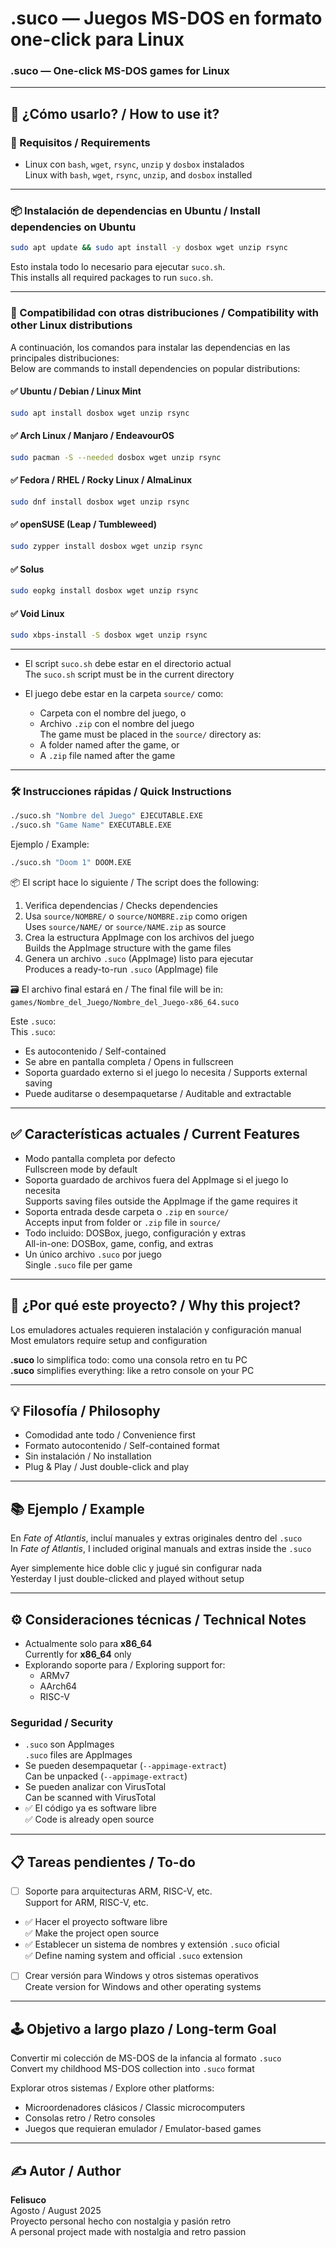 # .suco — Juegos MS-DOS en formato one-click para Linux  
### .suco — One-click MS-DOS games for Linux

---

## 🚀 ¿Cómo usarlo? / How to use it?

### 🔧 Requisitos / Requirements

- Linux con `bash`, `wget`, `rsync`, `unzip` y `dosbox` instalados  
  Linux with `bash`, `wget`, `rsync`, `unzip`, and `dosbox` installed

---

### 📦 Instalación de dependencias en Ubuntu / Install dependencies on Ubuntu

```bash
sudo apt update && sudo apt install -y dosbox wget unzip rsync
```

Esto instala todo lo necesario para ejecutar `suco.sh`.  
This installs all required packages to run `suco.sh`.

---

### 🐧 Compatibilidad con otras distribuciones / Compatibility with other Linux distributions

A continuación, los comandos para instalar las dependencias en las principales distribuciones:  
Below are commands to install dependencies on popular distributions:

#### ✅ Ubuntu / Debian / Linux Mint
```bash
sudo apt install dosbox wget unzip rsync
```

#### ✅ Arch Linux / Manjaro / EndeavourOS
```bash
sudo pacman -S --needed dosbox wget unzip rsync
```

#### ✅ Fedora / RHEL / Rocky Linux / AlmaLinux
```bash
sudo dnf install dosbox wget unzip rsync
```

#### ✅ openSUSE (Leap / Tumbleweed)
```bash
sudo zypper install dosbox wget unzip rsync
```

#### ✅ Solus
```bash
sudo eopkg install dosbox wget unzip rsync
```

#### ✅ Void Linux
```bash
sudo xbps-install -S dosbox wget unzip rsync
```

---

- El script `suco.sh` debe estar en el directorio actual  
  The `suco.sh` script must be in the current directory

- El juego debe estar en la carpeta `source/` como:
  - Carpeta con el nombre del juego, o  
  - Archivo `.zip` con el nombre del juego  
  The game must be placed in the `source/` directory as:
  - A folder named after the game, or  
  - A `.zip` file named after the game

---

### 🛠️ Instrucciones rápidas / Quick Instructions

```bash
./suco.sh "Nombre del Juego" EJECUTABLE.EXE
./suco.sh "Game Name" EXECUTABLE.EXE
```

Ejemplo / Example:

```bash
./suco.sh "Doom 1" DOOM.EXE
```

📦 El script hace lo siguiente / The script does the following:
1. Verifica dependencias / Checks dependencies  
2. Usa `source/NOMBRE/` o `source/NOMBRE.zip` como origen  
   Uses `source/NAME/` or `source/NAME.zip` as source  
3. Crea la estructura AppImage con los archivos del juego  
   Builds the AppImage structure with the game files  
4. Genera un archivo `.suco` (AppImage) listo para ejecutar  
   Produces a ready-to-run `.suco` (AppImage) file

🗃️ El archivo final estará en / The final file will be in:  
`games/Nombre_del_Juego/Nombre_del_Juego-x86_64.suco`

Este `.suco`:  
This `.suco`:

- Es autocontenido / Self-contained  
- Se abre en pantalla completa / Opens in fullscreen  
- Soporta guardado externo si el juego lo necesita / Supports external saving  
- Puede auditarse o desempaquetarse / Auditable and extractable

---

## ✅ Características actuales / Current Features

- Modo pantalla completa por defecto  
  Fullscreen mode by default
- Soporta guardado de archivos fuera del AppImage si el juego lo necesita  
  Supports saving files outside the AppImage if the game requires it
- Soporta entrada desde carpeta o `.zip` en `source/`  
  Accepts input from folder or `.zip` file in `source/`
- Todo incluido: DOSBox, juego, configuración y extras  
  All-in-one: DOSBox, game, config, and extras
- Un único archivo `.suco` por juego  
  Single `.suco` file per game

---

## 🎯 ¿Por qué este proyecto? / Why this project?

Los emuladores actuales requieren instalación y configuración manual  
Most emulators require setup and configuration

**.suco** lo simplifica todo: como una consola retro en tu PC  
**.suco** simplifies everything: like a retro console on your PC

---

## 💡 Filosofía / Philosophy

- Comodidad ante todo / Convenience first  
- Formato autocontenido / Self-contained format  
- Sin instalación / No installation  
- Plug & Play / Just double-click and play

---

## 📚 Ejemplo / Example

En *Fate of Atlantis*, incluí manuales y extras originales dentro del `.suco`  
In *Fate of Atlantis*, I included original manuals and extras inside the `.suco`

Ayer simplemente hice doble clic y jugué sin configurar nada  
Yesterday I just double-clicked and played without setup

---

## ⚙️ Consideraciones técnicas / Technical Notes

- Actualmente solo para **x86_64**  
  Currently for **x86_64** only
- Explorando soporte para / Exploring support for:
  - ARMv7  
  - AArch64  
  - RISC-V

### Seguridad / Security

- `.suco` son AppImages  
  `.suco` files are AppImages
- Se pueden desempaquetar (`--appimage-extract`)  
  Can be unpacked (`--appimage-extract`)
- Se pueden analizar con VirusTotal  
  Can be scanned with VirusTotal
- ✅ El código ya es software libre  
  ✅ Code is already open source

---

## 📋 Tareas pendientes / To-do

- [ ] Soporte para arquitecturas ARM, RISC-V, etc.  
      Support for ARM, RISC-V, etc.
- ✅ Hacer el proyecto software libre  
      ✅ Make the project open source
- ✅ Establecer un sistema de nombres y extensión `.suco` oficial  
      ✅ Define naming system and official `.suco` extension
- [ ] Crear versión para Windows y otros sistemas operativos  
      Create version for Windows and other operating systems

---

## 🕹️ Objetivo a largo plazo / Long-term Goal

Convertir mi colección de MS-DOS de la infancia al formato `.suco`  
Convert my childhood MS-DOS collection into `.suco` format

Explorar otros sistemas / Explore other platforms:

- Microordenadores clásicos / Classic microcomputers  
- Consolas retro / Retro consoles  
- Juegos que requieran emulador / Emulator-based games

---

## ✍️ Autor / Author

**Felisuco**  
Agosto / August 2025  
Proyecto personal hecho con nostalgia y pasión retro  
A personal project made with nostalgia and retro passion
